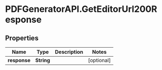 # PDFGeneratorAPI.GetEditorUrl200Response

## Properties

Name | Type | Description | Notes
------------ | ------------- | ------------- | -------------
**response** | **String** |  | [optional] 


